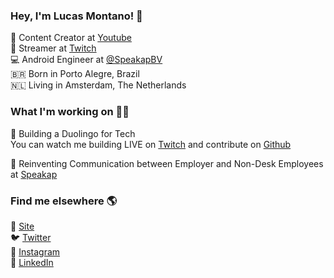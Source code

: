 ### Hey, I'm Lucas Montano! 👋

🍿 Content Creator at [Youtube](https://www.youtube.com/lucasmontano) <br>
👾 Streamer at [Twitch](https://www.twitch.tv/lucas_montano) <br>
💻 Android Engineer at [@SpeakapBV](https://www.speakap.com/) <br>
🇧🇷 Born in Porto Alegre, Brazil <br>
🇳🇱 Living in Amsterdam, The Netherlands

### What I'm working on 👨‍💻

📱 Building a Duolingo for Tech <br>
You can watch me building LIVE on [Twitch](https://www.twitch.tv/lucas_montano) and contribute on [Github](https://github.com/lucasmontano/learn-tech) <br>

🚀 Reinventing Communication between Employer and Non-Desk Employees at [Speakap](https://www.speakap.com/) <br>

### Find me elsewhere 🌎

🚀 [Site](https://lucasmontano.com) <br>
🐦 [Twitter](https://twitter.com/lucas_montano) <br>
📸 [Instagram](https://instagram.com/lucasmontano) <br>
💼 [LinkedIn](https://www.linkedin.com/in/lucasmontano/) <br>
